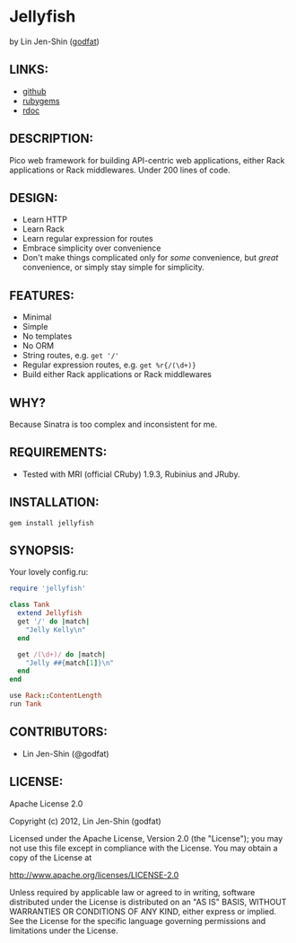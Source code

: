 # Jellyfish

by Lin Jen-Shin ([godfat](http://godfat.org))

## LINKS:

* [github](https://github.com/godfat/jellyfish)
* [rubygems](https://rubygems.org/gems/jellyfish)
* [rdoc](http://rdoc.info/github/godfat/jellyfish)

## DESCRIPTION:

Pico web framework for building API-centric web applications, either
Rack applications or Rack middlewares. Under 200 lines of code.

## DESIGN:

* Learn HTTP
* Learn Rack
* Learn regular expression for routes
* Embrace simplicity over convenience
* Don't make things complicated only for _some_ convenience, but
  _great_ convenience, or simply stay simple for simplicity.

## FEATURES:

* Minimal
* Simple
* No templates
* No ORM
* String routes, e.g. `get '/'`
* Regular expression routes, e.g. `get %r{/(\d+)}`
* Build either Rack applications or Rack middlewares

## WHY?

Because Sinatra is too complex and inconsistent for me.

## REQUIREMENTS:

* Tested with MRI (official CRuby) 1.9.3, Rubinius and JRuby.

## INSTALLATION:

    gem install jellyfish

## SYNOPSIS:

Your lovely config.ru:

``` ruby
require 'jellyfish'

class Tank
  extend Jellyfish
  get '/' do |match|
    "Jelly Kelly\n"
  end

  get /(\d+)/ do |match|
    "Jelly ##{match[1]}\n"
  end
end

use Rack::ContentLength
run Tank
```

## CONTRIBUTORS:

* Lin Jen-Shin (@godfat)

## LICENSE:

Apache License 2.0

Copyright (c) 2012, Lin Jen-Shin (godfat)

Licensed under the Apache License, Version 2.0 (the "License");
you may not use this file except in compliance with the License.
You may obtain a copy of the License at

<http://www.apache.org/licenses/LICENSE-2.0>

Unless required by applicable law or agreed to in writing, software
distributed under the License is distributed on an "AS IS" BASIS,
WITHOUT WARRANTIES OR CONDITIONS OF ANY KIND, either express or implied.
See the License for the specific language governing permissions and
limitations under the License.
